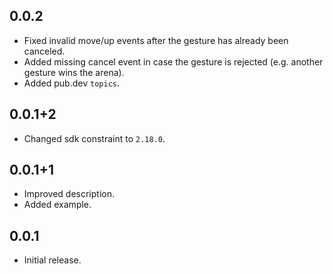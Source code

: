 ## 0.0.2

* Fixed invalid move/up events after the gesture has already been canceled.
* Added missing cancel event in case the gesture is rejected (e.g. another gesture wins the arena).
* Added pub.dev `topics`.

## 0.0.1+2

* Changed sdk constraint to `2.18.0`.

## 0.0.1+1

* Improved description.
* Added example.

## 0.0.1

* Initial release.
